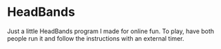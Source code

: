 # HeadBands
Just a little HeadBands program I made for online fun.
To play, have both people run it and follow the instructions with an external timer.
